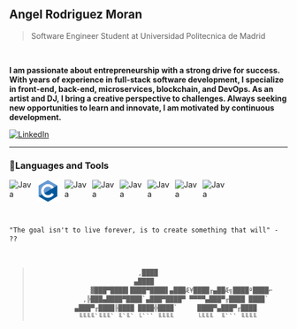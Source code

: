 
## Angel Rodriguez Moran	


> Software Engineer Student at Universidad Politecnica de Madrid
<br/>

**I am passionate about entrepreneurship with a strong drive for success. With years of experience in full-stack software development, I specialize in front-end, back-end, microservices, blockchain, and DevOps. As an artist and DJ, I bring a creative perspective to challenges. Always seeking new opportunities to learn and innovate, I am motivated by continuous development.**

[![LinkedIn](https://img.shields.io/badge/LinkedIn-0077B5?style=for-the-badge&logo=linkedin&logoColor=white)](https://www.linkedin.com/in/angel-rodr%C3%ADguez-mor%C3%A1n-274868301/)

---

### 	:thought_balloon:Languages and Tools

<img align="left" alt="Java" width="40px" style="padding-right:10px;" src="https://www.vectorlogo.zone/logos/git-scm/git-scm-icon.svg"/>
<img align="left" alt="Java" width="40px" style="padding-right:10px;" src="https://raw.githubusercontent.com/devicons/devicon/master/icons/c/c-original.svg"/>
<img align="left" alt="Java" width="40px" style="padding-right:10px;" src="https://www.svgrepo.com/show/452091/python.svg"/>
<img align="left" alt="Java" width="40px" style="padding-right:10px;" src="https://www.svgrepo.com/show/452045/js.svg"/>
<img align="left" alt="Java" width="40px" style="padding-right:10px;" src="https://www.svgrepo.com/show/439290/react.svg"/>
<img align="left" alt="Java" width="40px" style="padding-right:10px;" src="https://www.svgrepo.com/show/331488/mongodb.svg"/>
<img align="left" alt="Java" width="40px" style="padding-right:10px;" src="https://www.svgrepo.com/show/374088/solidity.svg"/>
<img align="left" alt="Java" width="40px" style="padding-right:10px;" src="https://www.svgrepo.com/show/373848/mysql.svg"/> <br/> <br/>


<br/>
<br/>

~~~
"The goal isn't to live forever, is to create something that will" - ??
~~~

<br/>

>                                ,████
>                               ▄████
>                    ▓███▀████▌████▀████▌▄███Æ¥████╓▄██Æ╗████ª████⌐
>                  ,╠███▄████▀████`▄███▀████▀ ▀▀▀▀▄███▀╓████ ████`
>                ▄███▀╓████╟████ ████╬████`     ████▀▄███▀╓████
>                 ╙╙╙╙`╙╙╙` ╙`╙` └``` ╙╙╙╙      └╙╙╙  ╙``` ╙╙╙╙
